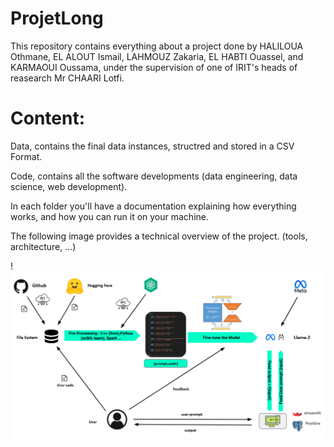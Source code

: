 # ProjetLong
This repository contains everything about a project done by HALILOUA Othmane, EL ALOUT Ismail, LAHMOUZ Zakaria, EL HABTI Ouassel, and KARMAOUI Oussama, under the supervision of one of IRIT's heads of reasearch Mr CHAARI Lotfi.

# Content:
Data, contains the final data instances, structred and stored in a CSV Format.

Code, contains all the software developments (data engineering, data science, web development).

In each folder you'll have a documentation explaining how everything works, and how you can run it on your machine.

The following image provides a technical overview of the project. (tools, architecture, ...)

!![Image](overview.png)
